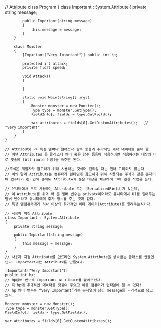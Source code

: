 // Attribute
    class Program
    {
        class Important : System.Attribute
        {
            private string message;

            public Important(string message)
            {
                this.message = message;
            }
        }

        class Monster
        {
            [Important("Very Important")] public int hp;

            protected int attack;
            private float speed;

            void Attack()
            {
                
            }

            static void Main(string[] args)
            {
                Monster monster = new Monster();
                Type type = monster.GetType();
                FieldInfo[] fields = type.GetField();

                var attributes = fields[0].GetCustomAttributes();   // "very important"
            }
        }
    }
    
    // Attribute -> 특정 멤버나 클래스나 함수 등등에 추가적인 메타 데이터를 붙여 줌.
    // 어떤 Attributes 를 클래스나 멤버 혹은 함수 등등에 적용하려면 적용하려는 대상의 바로 윗줄에 [Attribute 이름]을 써주면 된다.
    
    //주석은 개발자가 참고하기 위해 사용하는 것이며 런타임 때는 전혀 고려되지 않는다. 
    // 이와 달리 Attribute는 컴퓨터가 런타임에 참고하기 위해 사용되는 주석과 같은 존재이며 컴퓨터가 런타임에 중에도 Attribute가 붙은 대상을 체크하여 그에 관한 작업을 한다.
    
    // 유니티에서 주로 사용하는 Attribute 로는 [SerializedField]가 있는데,
    // 이 Attribute를 위에 써 준 멤버 변수는 private이더라도 유니티에서 UI를 열어주는 멤버 변수라고 유니티에게 추가 정보를 주는 것과 같다. 
    // 특정 멤컴퓨터에게 하나 이상의 추가적인 메타 데이터(Attribute)를 알려주는식이다.
    
    // 사용자 지정 Attribute
    class Important : System.Attribute
    {
        private string message;

        public Important(string message)
        {
            this.message = message;
        }
    }
    // 사용자 지정 Attribute를 만드려면 System.Attribute을 상속받는 클래스를 만들면 된다. Important라는 Attribute를 만들었다.
    
    [Important("Very Important")]
    public int hp;
    // hp멤버 변수에 Important Attribute를 붙여주었다.
    // 즉 hp에 추가적인 데이터를 덧붙여 주었고 이를 컴퓨터가 런타임에 알 수 있다!
    // hp 멤버 변수는 “Very Important”라는 문자열이 담긴 message를 추가적으로 담고 있다.

    Monster monster = new Monster();
    Type type = monster.GetType();
    FieldInfo[] fields = type.GetFields();

    var attributes = fields[0].GetCustomAttributes();
    
